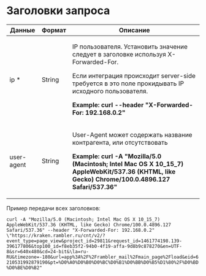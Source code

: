 # Заголовки запроса

| Данные     | Формат | Описание                                                                                                                                                                                                                                                                          |
| ---------- | ------ | --------------------------------------------------------------------------------------------------------------------------------------------------------------------------------------------------------------------------------------------------------------------------------- |
| ip \*      | String | <p>IP пользователя. Установить значение следует в заголовке используя X-Forwarded-For.</p><p>Если интеграция происходит server-side требуется в это поле прокидывать IP исходного пользователя.</p><p><strong>Example: curl --header "X-Forwarded-For: 192.168.0.2"</strong> </p> |
| user-agent | String | <p>User-Agent может содержать название контрагента, или отсутствовать </p><p><strong>Example: curl -A "Mozilla/5.0 (Macintosh; Intel Mac OS X 10_15_7) AppleWebKit/537.36 (KHTML, like Gecko) Chrome/100.0.4896.127 Safari/537.36"</strong> </p>                                  |

Пример передачи всех заголовков:

`curl -A "Mozilla/5.0 (Macintosh; Intel Mac OS X 10_15_7) AppleWebKit/537.36 (KHTML, like Gecko) Chrome/100.0.4896.127 Safari/537.36" --header "X-Forwarded-For: 192.168.0.2"` `\"https://kraken.rambler.ru/cnt/v2/?event_type=page_view&project_id=29811&request_id=1461774198.139-396177806&top100_id=f8eb35f2-94b0-4f19-affa-9d8b9c878270&en=UTF-8&sr=640x480&cd=24-bit&\la=ru-RU&timezone=-180&url=app%3A%2F%2Frambler_mail%2Fmain_page%2Fload&eid=6210531992879190&pt=%D0%A0%D0%B0%D0%BC%D0%B1%D0%BB%D0%B5%D1%80%2F%D0%BD%D0%BE%D0%B2"`
